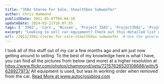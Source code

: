 ```yaml
---
title: "350z Stereo For Sale, Stealthbox Subwoofer"
author: Chris Hammond
publishDate: 2011-05-07T04:04:10
updateDate: 2024-03-11T16:07:55
tags: [ '350Z', 'Cars', 'Nissan', 'Project 350Z', 'Project350z', 'Project350zcom' ]
excerpt: "Looking to sell car equipment? Check out this detailed list with high-resolution pictures of items in working order, available at autocrossblog.com."
url: /2011/350z-stereo-for-sale-stealthbox-subwoofer  # Use the generated URL with year
---
```

I took all of this stuff out of my car a few months ago and am just now getting around to selling.  To the best of my knowledge here is what I have, you can find all the pictures from below (and more) at a higher resolution at https://www.flickr.com/photos/chammond/sets/72157626520108688/with/5628927973/  All equipment is used, but was in working order when removed from the car. <a href="https://www.autocrossblog.com/350z-stereo-for-sale-stealthbox-subwoofer">Read More at www.autocrossblog.com</a>

